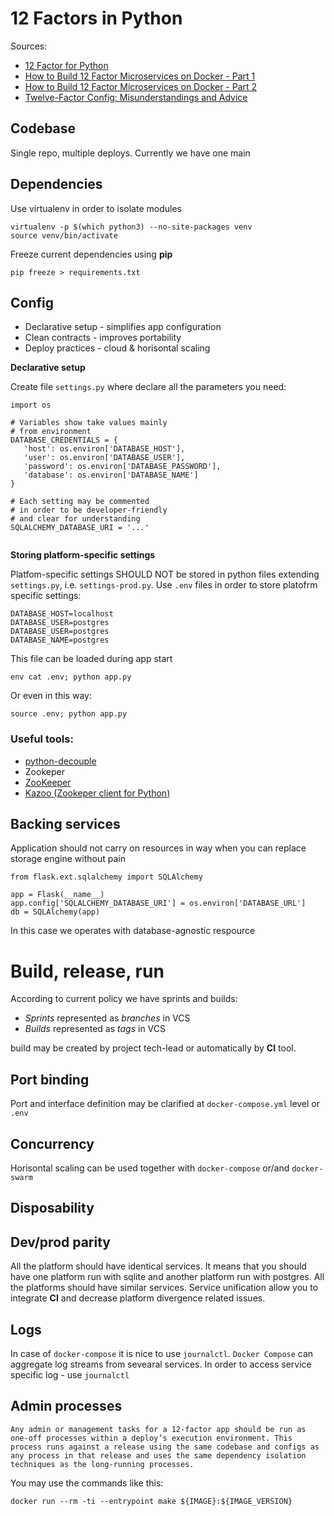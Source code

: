 # 12 Factors in Python

Sources:

* [12 Factor for Python](https://speakerdeck.com/craigkerstiens/12-factor-for-python)
* [How to Build 12 Factor Microservices on Docker - Part 1](https://www.packtpub.com/books/content/how-to-build-12-factor-design-microservices-on-docker-part-1)
* [How to Build 12 Factor Microservices on Docker - Part 2](https://www.packtpub.com/books/content/how-to-build-12-factor-design-microservices-on-docker-part-2)
* [Twelve-Factor Config: Misunderstandings and Advice](http://blog.doismellburning.co.uk/twelve-factor-config-misunderstandings-and-advice/)


## Codebase

Single repo, multiple deploys. Currently we have one main 

## Dependencies

Use virtualenv in order to isolate modules
```
virtualenv -p $(which python3) --no-site-packages venv
source venv/bin/activate
```

Freeze current dependencies using **pip**
```
pip freeze > requirements.txt
```

## Config

* Declarative setup - simplifies app configuration
* Clean contracts - improves portability
* Deploy practices - cloud & horisontal scaling

**Declarative setup**

Create file `settings.py` where declare all the parameters you need:

```
import os

# Variables show take values mainly 
# from environment
DATABASE_CREDENTIALS = {
   'host': os.environ['DATABASE_HOST'],
   'user': os.environ['DATABASE_USER'],
   'password': os.environ['DATABASE_PASSWORD'],
   'database': os.environ['DATABASE_NAME']
}

# Each setting may be commented
# in order to be developer-friendly 
# and clear for understanding
SQLALCHEMY_DATABASE_URI = '...'


```

**Storing platform-specific settings**

Platfom-specific settings SHOULD NOT be stored in python files extending `settings.py`, i.e. `settings-prod.py`.
Use `.env` files in order to store platofrm specific settings:

```
DATABASE_HOST=localhost
DATABASE_USER=postgres
DATABASE_USER=postgres
DATABASE_NAME=postgres
```

This file can be loaded during app start

```
env cat .env; python app.py
```

Or even in this way:
```
source .env; python app.py
```

### Useful tools:

* [python-decouple](https://github.com/henriquebastos/python-decouple)
* Zookeper
 * [ZooKeeper](https://zookeeper.apache.org/)
 * [Kazoo (Zookeper client for Python)](https://github.com/python-zk/kazoo)


## Backing services

Application should not carry on resources in way when you can replace storage engine without pain

```
from flask.ext.sqlalchemy import SQLAlchemy

app = Flask(__name__)
app.config['SQLALCHEMY_DATABASE_URI'] = os.environ['DATABASE_URL']
db = SQLAlchemy(app)

```

In this case we operates with database-agnostic respource 

# Build, release, run

According to current policy we have sprints and builds:

* *Sprints* represented as *branches* in VCS
* *Builds* represented as *tags* in VCS

build may be created by project tech-lead or automatically by **CI** tool.

## Port binding

Port and interface definition may be clarified at `docker-compose.yml` level or `.env`

## Concurrency

Horisontal scaling can be used together with `docker-compose` or/and `docker-swarm`

##  Disposability

## Dev/prod parity

All the platform should have identical services. 
It means that you should have one platform run with sqlite and another platform run with postgres. 
All the platforms should have similar services. 
Service unification allow you to integrate **CI** and decrease platform divergence related issues.

## Logs

In case of `docker-compose` it is nice to use `journalctl`. `Docker Compose` can aggregate log streams from 
sevearal services. In order to access service specific log - use `journalctl`

## Admin processes

    Any admin or management tasks for a 12-factor app should be run as one-off processes within a deploy’s execution environment. This process runs against a release using the same codebase and configs as any process in that release and uses the same dependency isolation techniques as the long-running processes.

You may use the commands like this:

```
docker run --rm -ti --entrypoint make ${IMAGE}:${IMAGE_VERSION}
```